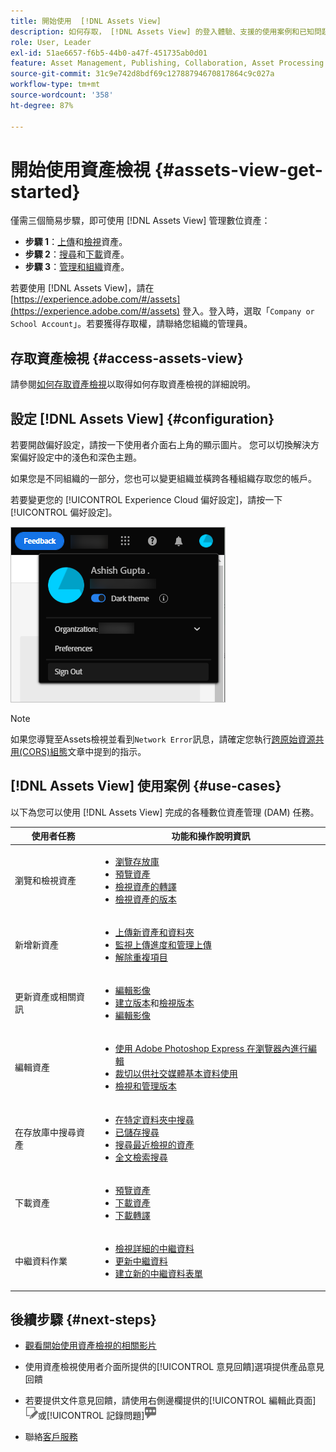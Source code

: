 ```yaml
---
title: 開始使用  [!DNL Assets View]
description: 如何存取， [!DNL Assets View] 的登入體驗、支援的使用案例和已知問題
role: User, Leader
exl-id: 51ae6657-f6b5-44b0-a47f-451735ab0d01
feature: Asset Management, Publishing, Collaboration, Asset Processing
source-git-commit: 31c9e742d8bdf69c12788794670817864c9c027a
workflow-type: tm+mt
source-wordcount: '358'
ht-degree: 87%

---
```


# 開始使用資產檢視 {#assets-view-get-started}

<!-- TBD: Make links for these steps. -->

僅需三個簡易步驟，即可使用 [!DNL Assets View] 管理數位資產：

* **步驟 1**：[上傳](/help/assets/add-delete-assets-view.md)和[檢視](/help/assets/navigate-assets-view.md)資產。
* **步驟 2**：[搜尋](/help/assets/search-assets-view.md)和[下載](/help/assets/manage-organize-assets-view.md#download)資產。
* **步驟 3**：[管理和組織](/help/assets/manage-organize-assets-view.md)資產。

若要使用 [!DNL Assets View]，請在 [https://experience.adobe.com/#/assets](https://experience.adobe.com/#/assets) 登入。登入時，選取「`Company or School Account`」。若要獲得存取權，請聯絡您組織的管理員。

<!--In addition, more reference information that can be helpful is [understanding of the user interface](/help/assets/navigate-assets-view.md), [list of use cases](#use-cases), [supported file types](/help/assets/supported-file-formats-assets-view.md), and [known issues](/help/assets/release-notes.md#known-issues).
-->

## 存取資產檢視 {#access-assets-view}

請參閱[如何存取資產檢視](/help/assets/assets-view-introduction.md#how-to-access-assets-view)以取得如何存取資產檢視的詳細說明。

## 設定 [!DNL Assets View] {#configuration}

若要開啟偏好設定，請按一下使用者介面右上角的顯示圖片。 您可以切換解決方案偏好設定中的淺色和深色主題。

如果您是不同組織的一部分，您也可以變更組織並橫跨各種組織存取您的帳戶。

若要變更您的 [!UICONTROL Experience Cloud 偏好設定]，請按一下[!UICONTROL 偏好設定]。

![切換深色和淺色主題的偏好設定](assets/theme-change.png)

>[!NOTE]
>
>如果您導覽至Assets檢視並看到`Network Error`訊息，請確定您執行[跨原始資源共用(CORS)組態](/help/headless/deployment/cross-origin-resource-sharing.md)文章中提到的指示。

## [!DNL Assets View] 使用案例 {#use-cases}

以下為您可以使用 [!DNL Assets View] 完成的各種數位資產管理 (DAM) 任務。

| 使用者任務 | 功能和操作說明資訊 |
|-----|------|
| 瀏覽和檢視資產 | <ul> <li>[瀏覽存放庫](/help/assets/navigate-assets-view.md#view-assets-and-details) </li> <li> [預覽資產](/help/assets/navigate-assets-view.md#preview-assets) <li> [檢視資產的轉譯](/help/assets/add-delete-assets-view.md#renditions) </li> <li>[檢視資產的版本](/help/assets/manage-organize-assets-view.md#view-versions)</li></ul> |
| 新增新資產 | <ul> <li>[上傳新資產和資料夾](/help/assets/add-delete-assets-view.md)</li> <li>[監視上傳進度和管理上傳](/help/assets/add-delete-assets-view.md#upload-progress)</li> <li>[解除重複項目](/help/assets/add-delete-assets-view.md)</li> </ul> |
| 更新資產或相關資訊 | <ul> <li>[編輯影像](/help/assets/edit-images-assets-view.md)</li> <li>[建立版本](/help/assets/manage-organize-assets-view.md#create-versions)和[檢視版本](/help/assets/manage-organize-assets-view.md#view-versions)</li> <li>[編輯影像](/help/assets/edit-images-assets-view.md)</li> </ul> |
| 編輯資產 | <ul> <li>[使用 Adobe Photoshop Express 在瀏覽器內進行編輯](/help/assets/edit-images-assets-view.md)</li> <li>[裁切以供社交媒體基本資料使用](/help/assets/edit-images-assets-view.md#crop-straighten-images)</li> <li>[檢視和管理版本](/help/assets/manage-organize-assets-view.md#view-versions)</li></ul></ul> |
| 在存放庫中搜尋資產 | <ul> <li>[在特定資料夾中搜尋](/help/assets/search-assets-view.md#refine-search-results)</li> <li>[已儲存搜尋](/help/assets/search-assets-view.md#saved-search)</li> <li>[搜尋最近檢視的資產](/help/assets/search-assets-view.md)</li> <li>[全文檢索搜尋](/help/assets/search-assets-view.md) |
| 下載資產 | <ul> <li> [預覽資產](/help/assets/navigate-assets-view.md#preview-assets) </li> <li> [下載資產](/help/assets/manage-organize-assets-view.md#download) <li> [下載轉譯](/help/assets/add-delete-assets-view.md#renditions) </li></ul> |
| 中繼資料作業 | <ul> <li>[檢視詳細的中繼資料](/help/assets/metadata-assets-view.md) </li> <li> [更新中繼資料](/help/assets/metadata-assets-view.md#update-metadata)</li> <li> [建立新的中繼資料表單](/help/assets/metadata-assets-view.md#metadata-forms) </li> </ul> |

## 後續步驟 {#next-steps}

* [觀看開始使用資產檢視的相關影片](https://experienceleague.adobe.com/docs/experience-manager-learn/assets-essentials/getting-started.html?lang=zh-Hant)

* 使用資產檢視使用者介面所提供的[!UICONTROL 意見回饋]選項提供產品意見回饋

* 若要提供文件意見回饋，請使用右側邊欄提供的[!UICONTROL 編輯此頁面]![來編輯頁面](assets/do-not-localize/edit-page.png)或[!UICONTROL 記錄問題]![來建立 GitHub 問題](assets/do-not-localize/github-issue.png)

* 聯絡[客戶服務](https://experienceleague.adobe.com/zh-hant?support-solution=General#support)


<!--TBD: Merge the below rows in the table when the use cases are documented/available.

| How do I delete assets? | <ul> <li>[Delete assets](/help/assets/manage-organize.md)</li> <li>Recover deleted assets</li> <li>Permanently delete assets</li> </ul> |
| How do I share assets or find shared assets? | <ul> <li>Shared by me</li> <li>Shared with me</li> <li>Share for comments and review</li> <li>Unshare assets</li> </ul> |
| How do I collaborate with others and get my assets reviewed | <ul> <li>Share for review</li> <li>Provide comments. Resolve and filter comments</li> <li>Annotations on images</li> <li>Assign tasks to specific users and prioritize</li> </ul> |

-->

<!-- 

## ![feedback icon](assets/do-not-localize/feedback-icon.png) Provide product feedback {#provide-feedback}

Adobe welcomes feedback about the solution. To provide feedback without even switching your working application, use the [!UICONTROL Feedback] option in the user interface. It also lets you attach files such as screenshots or video recording of an issue.

  ![feedback option in the interface](assets/feedback-panel.png)

To provide feedback for documentation, click [!UICONTROL Edit this page] ![edit the page](assets/do-not-localize/edit-page.png) or [!UICONTROL Log an issue] ![create a GitHub issue](assets/do-not-localize/github-issue.png) from the right sidebar. You can do one of the following: 

* Make the content updates and submit a GitHub pull request.
* Create an issue or ticket in GitHub. Retain the automatically populated article name when creating an issue.

-->
<!--
>[!MORELIKETHIS]
>
>* [Understand the user interface](/help/assets/navigate-asssets-view.md).
>* [Release notes and known issues](/help/assets/release-notes.md).
>* [Supported file types](/help/assets/supported-file-formats.md).
-->

